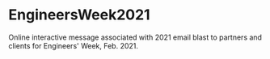 # EngineersWeek2021
Online interactive message associated with 2021 email blast to partners and clients for Engineers' Week, Feb. 2021.

